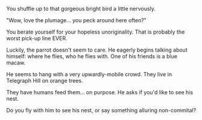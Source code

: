 You shuffle up to that gorgeous bright bird a little nervously.

"Wow, love the plumage... you peck around here often?"

You berate yourself for your hopeless unoriginality. That is probably the worst pick-up line EVER.

Luckily, the parrot doesn't seem to care. He eagerly begins talking about himself: where he flies, who he flies with.
One of his friends is a blue macaw.

He seems to hang with a very upwardly-mobile crowd. They live in Telegraph Hill on orange trees.

They have humans feed them... on purpose. He asks if you'd like to see his nest.

Do you fly with him to see his nest, or say something alluring non-commital?

